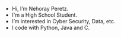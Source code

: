 - Hi, I’m Nehoray Peretz.
- I'm a High School Student.
- I’m interested in Cyber Security, Data, etc.
- I code with Python, Java and C.


